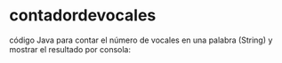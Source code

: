 # contadordevocales
 código Java para contar el número de vocales en una palabra (String) y mostrar el resultado por consola:
